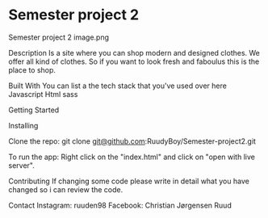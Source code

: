 # Semester project 2

Semester project 2
image.png


Description
Is a site where you can shop modern and designed clothes. We offer all kind of clothes. So if you want to look fresh and faboulus this is the place to shop.

Built With
You can list a the tech stack that you've used over here
Javascript
Html
sass

Getting Started

Installing

Clone the repo:
git clone git@github.com:RuudyBoy/Semester-project2.git

To run the app:
Right click on the "index.html" and click on "open with live server".


Contributing
If changing some code please write in detail what you have changed so i can review the code.

Contact
Instagram: ruuden98
Facebook: Christian Jørgensen Ruud


